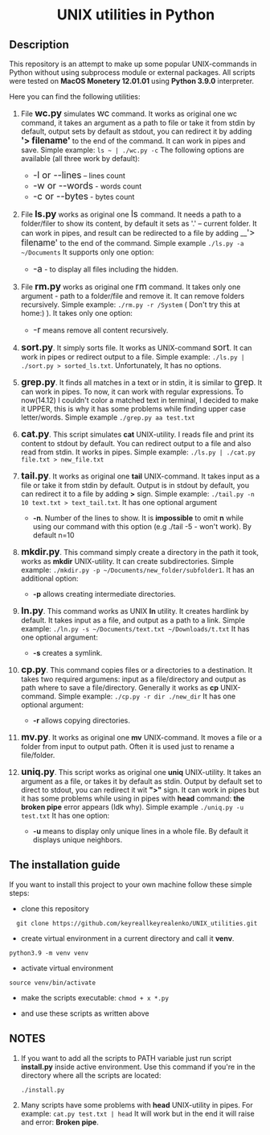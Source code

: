 # <center>UNIX utilities in Python </center>

## Description

This repository is an attempt to make up some popular UNIX-commands in Python
without using subprocess module or external packages. All scripts were tested on __MacOS Monetery 12.01.01__ using __Python 3.9.0__  interpreter.

Here you can find the following utilities:

1) File <font size="4">__wc.py__</font> simulates <font size="4">wc</font> command. It works as original one wc command, it takes an argument as a path to file or take it
   from stdin by default, output sets by default as stdout, you can redirect it by adding __<big>'> filename'</big>__  to the end of the command.
   It can work in pipes and save. Simple example: 
   ```ls ~ | ./wc.py -c``` 
   The following options are available (all three work by default):
   - <font size="4">-l or --lines</font> – lines count
   - <font size="4">-w or --words</font> - words count
   - <font size="4">-c or --bytes</font> - bytes count 
   
2) File <font size="4">__ls.py__</font> works as original one <font size="4"> ls </font> command. It needs a path
to a folder/filer to show its content, by default it sets as '.' – current folder. It can work in pipes,
   and result can be redirected to a file by adding __<big>'> filename'</big> to the end of the command. Simple example ```./ls.py -a ~/Documents```
   It supports only one option:
   - <font size="4">-a</font> - to display all files including the hidden.
   
3) File <font size="4">__rm.py__</font> works as original one <font size="4">rm</font> command. It takes only one argument - path to a folder/file and remove it.
It can remove folders recursively. Simple example: ```./rm.py -r /System``` ( Don't try this at home:) ). It takes only one
   option:
   - <font size="4">-r</font> means remove all content recursively. 
   
4) <font size="4">__sort.py__</font>. It simply sorts file. It works as UNIX-command <font size="4">sort</font>.
It can work in pipes or redirect output to a file. Simple example: ```./ls.py | ./sort.py > sorted_ls.txt```. Unfortunately, It has no options.

5) <font size="4">__grep.py__</font>. It finds all matches in a text or in stdin, it is similar to <font size="4">grep</font>. It can work in pipes.
To now, it can work with regular expressions. To now(14.12) I couldn't color a matched text in terminal, I decided to make it UPPER, this is why it has some problems while finding upper case letter/words.  Simple example ```./grep.py aa test.txt```
   
6) <font size="4">__cat.py__</font>. This script simulates __cat__ UNIX-utility. I reads file and print its content to stdout by default.
You can redirect output to a file and also read from stdin. It works in pipes. Simple example: ```./ls.py | ./cat.py file.txt > new_file.txt```
   
7) <font size="4">__tail.py__</font>. It works as original one __tail__ UNIX-command. It takes input as a file or take it from stdin by default.
Output is in stdout by default, you can redirect it to a file by adding __>__ sign. Simple example: 
   ```./tail.py -n 10 text.txt > text_tail.txt```. It has one optional argument 
   - __-n__. Number of the lines to show. It is __impossible__ to omit __n__ while using
   our command with this option (e.g ./tail -5 - won't work). By default n=10
     
8) <font size="4">__mkdir.py__</font>. This command simply create a directory in the path it took, works as __mkdir__ UNIX-utility. It can create subdirectories.
Simple example: ```./mkdir.py -p ~/Documents/new_folder/subfolder1```. It has an additional option:
   - __-p__ allows creating intermediate directories. 
   
9) <font size="4">__ln.py__</font>. This command works as UNIX __ln__ utility. It creates hardlink by default. It takes input as a file,
and output as a path to a link. Simple example: ```./ln.py -s ~/Documents/text.txt ~/Downloads/t.txt``` It has one optional argument:
   - __-s__ creates a symlink. 
   
10) <font size="4">__cp.py__</font>. This command copies files or a directories to a destination. It takes two required argumens:
input as a file/directory and output as path where to save a file/directory. Generally it works as __cp__ UNIX-command.
    Simple example: ```./cp.py -r dir ./new_dir```
    It has one optional argument:
    - __-r__ allows copying directories.
   
11) <font size="4">__mv.py__</font>. It works as original one __mv__ UNIX-command. It moves a file or a folder from input to
output path. Often it is used just to rename a file/folder.
    
12) <font size="4">__uniq.py__</font>. This script works as original one __uniq__ UNIX-utility. It takes an argument as a file,
or takes it by default as stdin. Output by default set to direct to stdout, you can redirect it wit __">"__ sign. It can work in pipes
    but it has some problems while using in pipes with __head__ command: __the broken pipe__ error appears (Idk why). Simple example ```./uniq.py -u test.txt```
    It has one option:
    - __-u__ means to display only unique lines in a whole file. By default it displays unique neighbors. 
   
## The installation guide
If you want to install this project to your own machine follow these simple steps:
- clone this repository 
```
  git clone https://github.com/keyreallkeyrealenko/UNIX_utilities.git
  ```
- create virtual environment in a current directory and call it __venv__. 
```
python3.9 -m venv venv
```
  
- activate virtual environment 
```
source venv/bin/activate
```
  
- make the scripts executable: ```chmod + x *.py```
  
- and use these scripts as written above

## NOTES 

1) If you want to add all the scripts to PATH variable just run script __install.py__ inside active environment.
Use this command if you're in the directory where all the scripts are located:
   ```
   ./install.py
   ```

2) Many scripts have some problems with __head__ UNIX-utility in pipes. For example:
```cat.py test.txt | head``` It will work but in the end it will raise and error: __Broken pipe__.
   

   
